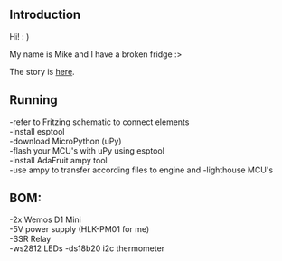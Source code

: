 ## Introduction

Hi! : )  

My name is Mike and I have a broken fridge :>  

The story is [here](https://wiki.hackerspace.pl/projects:lepi-lodowka).

## Running
-refer to Fritzing schematic to connect elements  
-install esptool  
-download MicroPython (uPy)  
-flash your MCU's with uPy using esptool  
-install AdaFruit ampy tool  
-use ampy to transfer according files to engine and -lighthouse MCU's  


## BOM:
-2x Wemos D1 Mini  
-5V power supply (HLK-PM01 for me)  
-SSR Relay  
-ws2812 LEDs
-ds18b20 i2c thermometer  

